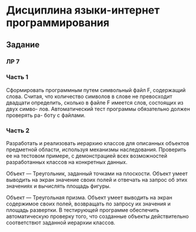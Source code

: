 # Дисциплина языки-интернет программирования
## Задание

### ЛР 7

### Часть 1

Сформировать программным путем символьный файл F, содержащий
слова. Считая, что количество символов в слове не превосходит двадцати
определить, сколько в файле F имеется слов, состоящих из двух симво-
лов.
Автоматический тест программы обязательно должен проверять ра-
боту с файлами.

### Часть 2

Разработать и реализовать иерархию классов для описанных объектов предметной области, используя механизмы наследования. Проверить ее на тестовом примере, с демонстрацией всех возможностей разработанных классов на конкретных данных.

Объект — Треугольник, заданный точками на плоскости. Объект умеет выводить на экран значение своих полей и отвечать на запрос об этих значениях и вычислять площадь фигуры.

Объект — Треугольная призма. Объект умеет выводить на экран содержимое своих полей, возвращать по запросу их значения и площадь развертки.
В тестирующей программе обеспечить автоматическую проверку того, что созданные объекты действительно соответствют заданной иерархии классов.
